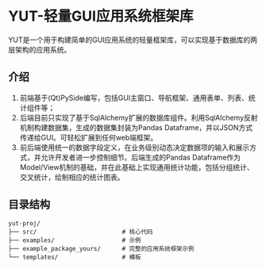 # YUT-轻量GUI应用系统框架库
YUT是一个用于构建简单的GUI应用系统的轻量框架库，可以实现基于数据库的两层架构的应用系统。
## 介绍
1. 前端基于(Qt)PySide编写，包括GUI主窗口、导航框架、通用表单、列表、统计组件等；
2. 后端目前只实现了基于SqlAlchemy扩展的数据库组件。利用SqlAlchemy反射机制构建数据集，生成的数据集封装为Pandas Dataframe，并以JSON方式传递给GUI。可轻松扩展到任何web端框架。
3. 前后端使用统一的数据字段定义，在业务级别动态决定数据项的输入和展示方式，并允许开发者进一步控制细节。后端生成的Pandas Dataframe作为Model/View机制的基础，并在此基础上实现通用统计功能，包括分组统计、交叉统计，绘制相应的统计图表。
## 目录结构
```
yut-proj/
├── src/                        # 核心代码
├── examples/                   # 示例
├── example_package_yours/      # 完整的应用系统框架示例
└── templates/                  # 模板
```